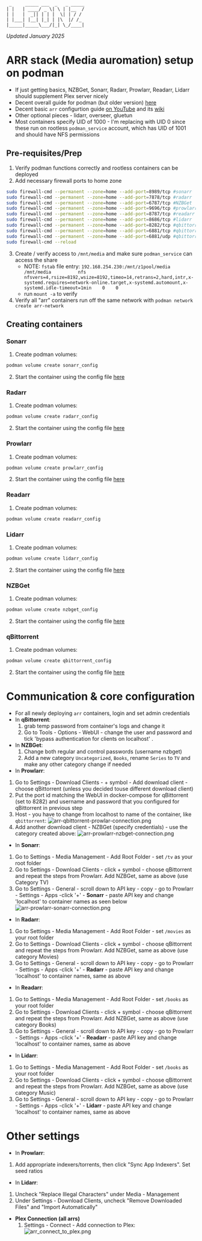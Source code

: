 ```
 _     _____ ___  _   _ _____
| |   | ____/ _ \| \ | |__  /
| |   |  _|| | | |  \| | / / 
| |___| |__| |_| | |\  |/ /_ 
|_____|_____\___/|_| \_/____|
```
_Updated January 2025_

# ARR stack (Media auromation) setup on podman
- If just getting basics, NZBGet, Sonarr, Radarr, Prowlarr, Readarr, Lidarr should supplement Plex server nicely
- Decent overall guide for podman (but older version) [here](https://medium.com/@Pooch/containerized-media-server-setup-with-podman-3727727c8c5f)
- Decent basic `arr` configurtion guide [on YouTube](https://www.youtube.com/watch?v=1eqPmDvMjLY) and its [wiki](https://github.com/automation-avenue/youtube-39-arr-apps-1-click)
- Other optional pieces - lidarr, overseer, gluetun
- Most containers specify UID of 1000 - I'm replacing with UID 0 since these run on rootless `podman_service` account, which has UID of 1001 and should have NFS permissions

## Pre-requisites/Prep

1. Verify podman functions correctly and rootless containers can be deployed
2. Add necessary firewall ports to home zone
```bash
sudo firewall-cmd --permanent --zone=home --add-port=8989/tcp #sonarr
sudo firewall-cmd --permanent --zone=home --add-port=7878/tcp #radarr
sudo firewall-cmd --permanent --zone=home --add-port=6787/tcp #NZBGet
sudo firewall-cmd --permanent --zone=home --add-port=9696/tcp #prowlarr
sudo firewall-cmd --permanent --zone=home --add-port=8787/tcp #readarr
sudo firewall-cmd --permanent --zone=home --add-port=8686/tcp #lidarr
sudo firewall-cmd --permanent --zone=home --add-port=8282/tcp #qbittorrent
sudo firewall-cmd --permanent --zone=home --add-port=6881/tcp #qbittorrent
sudo firewall-cmd --permanent --zone=home --add-port=6881/udp #qbittorrent
sudo firewall-cmd --reload
```
3. Create / verify access to `/mnt/media` and make sure `podman_service` can access the share
    - NOTE: `fstab` file entry: `192.168.254.230:/mnt/z1pool/media   			/mnt/media    		nfs    nfsvers=4,rsize=8192,wsize=8192,timeo=14,retrans=2,hard,intr,x-systemd.requires=network-online.target,x-systemd.automount,x-systemd.idle-timeout=1min    0    0`
	- run `mount -a` to verify
4. Verify all "arr" containers run off the same network with `podman network create arr-network`

## Creating containers

### Sonarr
1. Create podman volumes:
```bash
podman volume create sonarr_config
```
2. Start the container using the config file [here](https://github.com/leonzwrx/homelab-wiki/blob/main/podman_configs/sonarr.txt)
### Radarr
1. Create podman volumes:
```bash
podman volume create radarr_config
```
2. Start the container using the config file [here](https://github.com/leonzwrx/homelab-wiki/blob/main/podman_configs/radarr.txt)
### Prowlarr
1. Create podman volumes:
```bash
podman volume create prowlarr_config
```
2. Start the container using the config file [here](https://github.com/leonzwrx/homelab-wiki/blob/main/podman_configs/prowlarr.txt)
### Readarr
1. Create podman volumes:
```bash
podman volume create readarr_config
```
### Lidarr
1. Create podman volumes:
```bash
podman volume create lidarr_config
```
2. Start the container using the config file [here](https://github.com/leonzwrx/homelab-wiki/blob/main/podman_configs/lidarr.txt)
### NZBGet
1. Create podman volumes:
```bash
podman volume create nzbget_config
```
2. Start the container using the config file [here](https://github.com/leonzwrx/homelab-wiki/blob/main/podman_configs/nzbget.txt)
### qBittorrent
1. Create podman volumes:
```bash
podman volume create qbittorrent_config
```
2. Start the container using the config file [here](https://github.com/leonzwrx/homelab-wiki/blob/main/podman_configs/qbittorrent.txt)

# Communication & core configuration
- For all newly deploying `arr` containers, login and set admin credentials
- In **qBittorrent**:
  1. grab temp password from container's logs and change it
  2. Go to Tools - Options - WebUI - change the user and password and tick 'bypass authentication for clients on localhost' .
- In **NZBGet**:
  1. Change both regular and control passwords (username nzbget)
  2. Add a new category `Uncategorized`, `Books`, rename `Series` to `TV` and make any other  category change if needed
- In **Prowlarr**:
1. Go to Settings - Download Clients - + symbol - Add download client - choose qBittorrent (unless you decided touse different download client)
2. Put the port id matching the WebUI in docker-compose for qBittorrent (set to 8282) and username and password that you configured for qBittorrent in previous step
3. Host - you have to change from localhost to name of the container, like `qbittorrent`:
   	![arr-qbittorrent-prowlar-connection.png](./assets/arr-qbittorrent-prowlar-connection.png)
4. Add another download client - NZBGet (specify credentials) - use the category created above:
![arr-prowlarr-nzbget-connection.png](./assets/arr-prowlarr-nzbget-connection.png)
- In **Sonarr**:
1. Go to Settings - Media Management - Add Root Folder - set `/tv` as your root folder
2. Go to Settings - Download Clients - click + symbol - choose qBittorrent and repeat the steps from Prowlarr. Add NZBGet, same as above (use Category TV)
3. Go to Settings - General - scroll down to API key - copy - go to Prowlarr - Settings - Apps -click '+' - **Sonarr** - paste API key and change 'localhost' to container names as seen below
   ![arr-prowlarr-sonarr-connection.png](./assets/arr-prowlarr-sonarr-connection.png)

- In **Radarr**:
1. Go to Settings - Media Management - Add Root Folder - set `/movies` as your root folder
2. Go to Settings - Download Clients - click + symbol - choose qBittorrent and repeat the steps from Prowlarr. Add NZBGet, same as above (use category Movies)
3. Go to Settings - General - scroll down to API key - copy - go to Prowlarr - Settings - Apps -click '+' - **Radarr** - paste API key and change 'localhost' to container names, same as above
   
- In **Readarr**:
1. Go to Settings - Media Management - Add Root Folder - set `/books` as your root folder
2. Go to Settings - Download Clients - click + symbol - choose qBittorrent and repeat the steps from Prowlarr. Add NZBGet, same as above (use category Books)
3. Go to Settings - General - scroll down to API key - copy - go to Prowlarr - Settings - Apps -click '+' - **Readarr** - paste API key and change 'localhost' to container names, same as above

- In **Lidarr**:
1. Go to Settings - Media Management - Add Root Folder - set `/books` as your root folder
2. Go to Settings - Download Clients - click + symbol - choose qBittorrent and repeat the steps from Prowlarr. Add NZBGet, same as above (use category Music)
3. Go to Settings - General - scroll down to API key - copy - go to Prowlarr - Settings - Apps -click '+' - **Lidarr** - paste API key and change 'localhost' to container names, same as above

# Other settings
- In **Prowlarr**:
1. Add appropriate indexers/torrents, then click "Sync App Indexers". Set seed ratios

- In **Lidarr**:
1. Uncheck "Replace Illegal Characters" under Media - Management
2. Under Settings - Download Clients, uncheck "Remove Downloaded Files" and "Import Automatically"

- **Plex Connection (all arrs)**
  1. Settings - Connect - Add connection to Plex:
  ![arr_connect_to_plex.png](./assets/arr_connect_to_plex.png)
